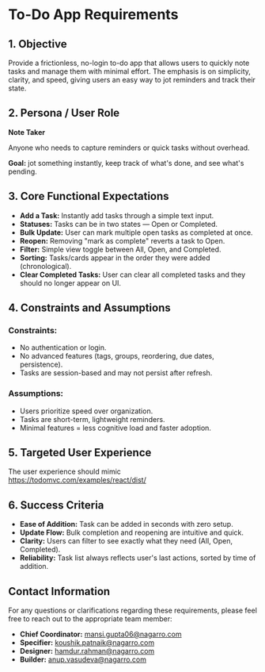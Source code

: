 # To-Do App Requirements

## 1. Objective

Provide a frictionless, no-login to-do app that allows users to quickly note tasks and manage them with minimal effort. The emphasis is on simplicity, clarity, and speed, giving users an easy way to jot reminders and track their state.


## 2. Persona / User Role

**Note Taker**

Anyone who needs to capture reminders or quick tasks without overhead.

**Goal:** jot something instantly, keep track of what's done, and see what's pending.

## 3. Core Functional Expectations

- **Add a Task:** Instantly add tasks through a simple text input.
- **Statuses:** Tasks can be in two states — Open or Completed.
- **Bulk Update:** User can mark multiple open tasks as completed at once.
- **Reopen:** Removing "mark as complete" reverts a task to Open.
- **Filter:** Simple view toggle between All, Open, and Completed.
- **Sorting:** Tasks/cards appear in the order they were added (chronological).
- **Clear Completed Tasks:** User can clear all completed tasks and they should no longer appear on UI. 

## 4. Constraints and Assumptions

### Constraints:
- No authentication or login.
- No advanced features (tags, groups, reordering, due dates, persistence).
- Tasks are session-based and may not persist after refresh.

### Assumptions:
- Users prioritize speed over organization.
- Tasks are short-term, lightweight reminders.
- Minimal features = less cognitive load and faster adoption.

## 5. Targeted User Experience
The user experience should mimic https://todomvc.com/examples/react/dist/

## 6. Success Criteria

- **Ease of Addition:** Task can be added in seconds with zero setup.
- **Update Flow:** Bulk completion and reopening are intuitive and quick. 
- **Clarity:** Users can filter to see exactly what they need (All, Open, Completed).
- **Reliability:** Task list always reflects user's last actions, sorted by time of addition.

## Contact Information

For any questions or clarifications regarding these requirements, please feel free to reach out to the appropriate team member:

- **Chief Coordinator:** mansi.gupta06@nagarro.com
- **Specifier:** koushik.patnaik@nagarro.com
- **Designer:** hamdur.rahman@nagarro.com  
- **Builder:** anup.vasudeva@nagarro.com
